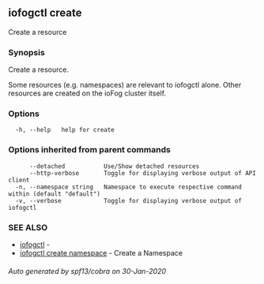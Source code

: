 ## iofogctl create

Create a resource

### Synopsis

Create a resource.

Some resources (e.g. namespaces) are relevant to iofogctl alone. Other resources are created on the ioFog cluster itself.

### Options

```
  -h, --help   help for create
```

### Options inherited from parent commands

```
      --detached           Use/Show detached resources
      --http-verbose       Toggle for displaying verbose output of API client
  -n, --namespace string   Namespace to execute respective command within (default "default")
  -v, --verbose            Toggle for displaying verbose output of iofogctl
```

### SEE ALSO

* [iofogctl](iofogctl.md)	 - 
* [iofogctl create namespace](iofogctl_create_namespace.md)	 - Create a Namespace

###### Auto generated by spf13/cobra on 30-Jan-2020
